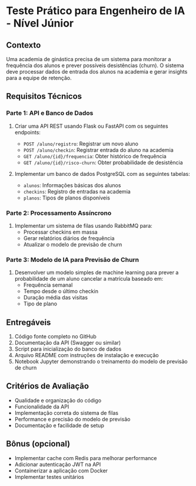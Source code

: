 # Teste Prático para Engenheiro de IA - Nível Júnior

## Contexto
Uma academia de ginástica precisa de um sistema para monitorar a frequência dos alunos e prever possíveis desistências (churn). O sistema deve processar dados de entrada dos alunos na academia e gerar insights para a equipe de retenção.

## Requisitos Técnicos

### Parte 1: API e Banco de Dados
1. Criar uma API REST usando Flask ou FastAPI com os seguintes endpoints:
   - `POST /aluno/registro`: Registrar um novo aluno
   - `POST /aluno/checkin`: Registrar entrada do aluno na academia
   - `GET /aluno/{id}/frequencia`: Obter histórico de frequência
   - `GET /aluno/{id}/risco-churn`: Obter probabilidade de desistência

2. Implementar um banco de dados PostgreSQL com as seguintes tabelas:
   - `alunos`: Informações básicas dos alunos
   - `checkins`: Registro de entradas na academia
   - `planos`: Tipos de planos disponíveis

### Parte 2: Processamento Assíncrono
1. Implementar um sistema de filas usando RabbitMQ para:
   - Processar checkins em massa
   - Gerar relatórios diários de frequência
   - Atualizar o modelo de previsão de churn

### Parte 3: Modelo de IA para Previsão de Churn
1. Desenvolver um modelo simples de machine learning para prever a probabilidade de um aluno cancelar a matrícula baseado em:
   - Frequência semanal
   - Tempo desde o último checkin
   - Duração média das visitas
   - Tipo de plano

## Entregáveis
1. Código fonte completo no GitHub
2. Documentação da API (Swagger ou similar)
3. Script para inicialização do banco de dados
4. Arquivo README com instruções de instalação e execução
5. Notebook Jupyter demonstrando o treinamento do modelo de previsão de churn

## Critérios de Avaliação
- Qualidade e organização do código
- Funcionalidade da API
- Implementação correta do sistema de filas
- Performance e precisão do modelo de previsão
- Documentação e facilidade de setup

## Bônus (opcional)
- Implementar cache com Redis para melhorar performance
- Adicionar autenticação JWT na API
- Containerizar a aplicação com Docker
- Implementar testes unitários
